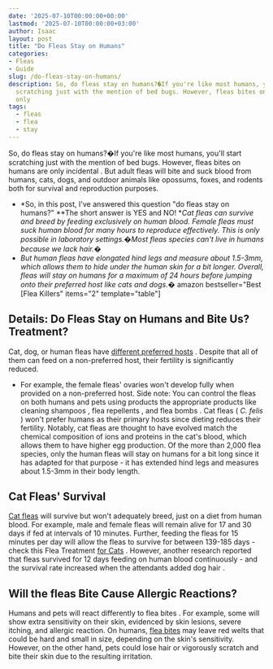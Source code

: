 ```yaml
---
date: '2025-07-10T00:00:00+00:00'
lastmod: '2025-07-10T00:00:00+03:00'
author: Isaac
layout: post
title: "Do Fleas Stay on Humans"
categories:
- Fleas
- Guide
slug: /do-fleas-stay-on-humans/
description: So, do fleas stay on humans?�If you're like most humans, you'll start
  scratching just with the mention of bed bugs. However, fleas bites on humans are
  only
tags: 
  - fleas
  - flea
  - stay
---
```

So, do fleas stay on humans?�If you're like most humans, you'll start scratching just with the mention of bed bugs. However, fleas bites on humans are only
incidental
.
But adult fleas will bite and suck blood from humans, cats, dogs, and outdoor animals like opossums, foxes, and rodents both for survival and reproduction purposes.
- *So, in this post, I've answered this question "do fleas stay on humans?" **The short answer is YES and NO! **Cat fleas can survive and breed by feeding exclusively on human blood. Female fleas must suck human blood for many hours to reproduce effectively. This is only possible in laboratory settings.�Most fleas species can't live in humans because we lack hair.�*
- *But human fleas have elongated hind legs and measure about 1.5-3mm, which allows them to hide under the human skin for a bit longer. Overall, fleas will stay on humans for a maximum of 24 hours before jumping onto their preferred host like cats and dogs.�*
amazon bestseller="Best [Flea Killers" items="2" template="table"]
## Details: Do Fleas Stay on Humans and Bite Us? Treatment?
Cat, dog, or human fleas have
[different preferred hosts](https://www.petmd.com/flea/infographic/flea-habitats-home)
. Despite that all of them can feed on a non-preferred host, their fertility is significantly reduced.
- For example, the female fleas' ovaries won't develop fully when provided on a non-preferred host.
Side note: You can control the fleas on both humans and pets using products the appropriate products like
cleaning shampoos
,
flea repellents
, and
flea bombs
.
Cat fleas (
*C. felis*
) won't prefer humans as their primary hosts since dieting reduces their fertility.
Notably, cat fleas are thought to have evolved match the chemical composition of ions and proteins in the cat's blood, which allows them to have higher egg production.
Of the more than 2,000 flea species, only the human fleas will stay on humans for a bit long since it has adapted for that purpose - it has extended hind legs and measures about 1.5-3mm in their body length.
## Cat Fleas' Survival
[Cat fleas](https://pestpolicy.com/best-flea-comb-for-cats/)
will survive but won't adequately breed, just on a diet from human blood. For example, male and female fleas will remain alive for 17 and 30 days if fed at intervals of 10 minutes.
Further, feeding the fleas for 15 minutes per day will allow the fleas to survive for between 139-185 days - check this Flea Treatment
[for Cats](https://pestpolicy.com/best-flea-treatment-for-cats/)
.
However, another research reported that fleas survived for 12 days feeding on human blood continuously - and the survival rate increased when the
attendants added dog hair
.
## Will the fleas Bite Cause Allergic Reactions?
Humans and pets will react
differently to flea bites
. For example, some will show extra sensitivity on their skin, evidenced by skin lesions, severe itching, and allergic reaction.
On humans,
[flea bites](https://pestpolicy.com/can-fleas-live-on-clothes/)
may leave red welts that could be hard and small in size, depending on the skin's sensitivity.
However, on the other hand, pets could lose hair or vigorously scratch and
bite their skin
due to the resulting irritation.
